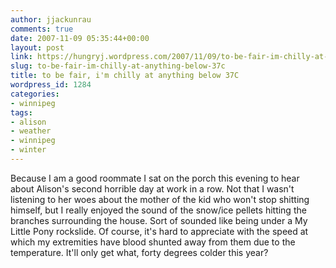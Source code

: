 ```yaml
---
author: jjackunrau
comments: true
date: 2007-11-09 05:35:44+00:00
layout: post
link: https://hungryj.wordpress.com/2007/11/09/to-be-fair-im-chilly-at-anything-below-37c/
slug: to-be-fair-im-chilly-at-anything-below-37c
title: to be fair, i'm chilly at anything below 37C
wordpress_id: 1284
categories:
- winnipeg
tags:
- alison
- weather
- winnipeg
- winter
---
```


Because I am a good roommate I sat on the porch this evening to hear about Alison's second horrible day at work in a row. Not that I wasn't listening to her woes about the mother of the kid who won't stop shitting himself, but I really enjoyed the sound of the snow/ice pellets hitting the branches surrounding the house. Sort of sounded like being under a My Little Pony rockslide. Of course, it's hard to appreciate with the speed at which my extremities have blood shunted away from them due to the temperature. It'll only get what, forty degrees colder this year?
